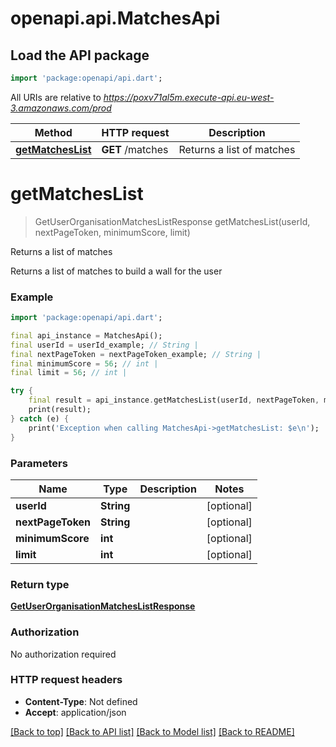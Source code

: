 # openapi.api.MatchesApi

## Load the API package
```dart
import 'package:openapi/api.dart';
```

All URIs are relative to *https://poxv71al5m.execute-api.eu-west-3.amazonaws.com/prod*

Method | HTTP request | Description
------------- | ------------- | -------------
[**getMatchesList**](MatchesApi.md#getmatcheslist) | **GET** /matches | Returns a list of matches


# **getMatchesList**
> GetUserOrganisationMatchesListResponse getMatchesList(userId, nextPageToken, minimumScore, limit)

Returns a list of matches

Returns a list of matches to build a wall for the user

### Example
```dart
import 'package:openapi/api.dart';

final api_instance = MatchesApi();
final userId = userId_example; // String | 
final nextPageToken = nextPageToken_example; // String | 
final minimumScore = 56; // int | 
final limit = 56; // int | 

try {
    final result = api_instance.getMatchesList(userId, nextPageToken, minimumScore, limit);
    print(result);
} catch (e) {
    print('Exception when calling MatchesApi->getMatchesList: $e\n');
}
```

### Parameters

Name | Type | Description  | Notes
------------- | ------------- | ------------- | -------------
 **userId** | **String**|  | [optional] 
 **nextPageToken** | **String**|  | [optional] 
 **minimumScore** | **int**|  | [optional] 
 **limit** | **int**|  | [optional] 

### Return type

[**GetUserOrganisationMatchesListResponse**](GetUserOrganisationMatchesListResponse.md)

### Authorization

No authorization required

### HTTP request headers

 - **Content-Type**: Not defined
 - **Accept**: application/json

[[Back to top]](#) [[Back to API list]](../README.md#documentation-for-api-endpoints) [[Back to Model list]](../README.md#documentation-for-models) [[Back to README]](../README.md)

